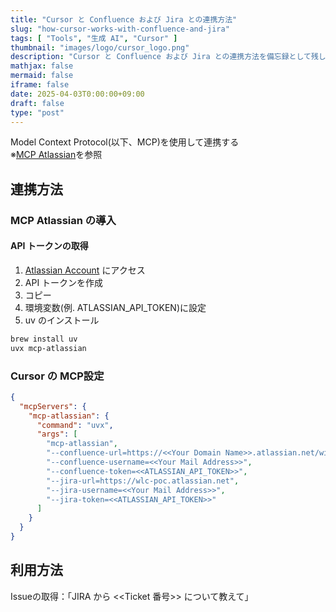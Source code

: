 ```yaml
---
title: "Cursor と Confluence および Jira との連携方法"
slug: "how-cursor-works-with-confluence-and-jira"
tags: [ "Tools", "生成 AI", "Cursor" ]
thumbnail: "images/logo/cursor_logo.png"
description: "Cursor と Confluence および Jira との連携方法を備忘録として残しておく"
mathjax: false
mermaid: false
iframe: false
date: 2025-04-03T0:00:00+09:00
draft: false
type: "post"
---
```


Model Context Protocol(以下、MCP)を使用して連携する  
※[MCP Atlassian](https://github.com/sooperset/mcp-atlassian)を参照

## 連携方法

### MCP Atlassian の導入

#### API トークンの取得

1. [Atlassian Account](https://id.atlassian.com/manage-profile/security/api-tokens) にアクセス
2. API トークンを作成
3. コピー
4. 環境変数(例. ATLASSIAN_API_TOKEN)に設定
5. uv のインストール

```sh
brew install uv
uvx mcp-atlassian
```

### Cursor の MCP設定

```json
{
  "mcpServers": {
    "mcp-atlassian": {
      "command": "uvx",
      "args": [
        "mcp-atlassian",
        "--confluence-url=https://<<Your Domain Name>>.atlassian.net/wiki",
        "--confluence-username=<<Your Mail Address>>",
        "--confluence-token=<<ATLASSIAN_API_TOKEN>>",
        "--jira-url=https://wlc-poc.atlassian.net",
        "--jira-username=<<Your Mail Address>>",
        "--jira-token=<<ATLASSIAN_API_TOKEN>>"
      ]
    }
  }
}
```

## 利用方法

Issueの取得：「JIRA から <<Ticket 番号>> について教えて」
